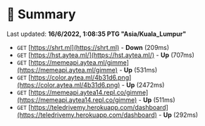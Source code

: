 # 📖 Summary
Last updated: **16/6/2022, 1:08:35 PTG "Asia/Kuala_Lumpur"**

- `GET` [https://shrt.ml](https://shrt.ml) - **Down** (209ms)
- `GET` [https://hst.aytea.ml/](https://hst.aytea.ml/) - **Up** (707ms)
- `GET` [https://memeapi.aytea.ml/gimme](https://memeapi.aytea.ml/gimme) - **Up** (531ms)
- `GET` [https://color.aytea.ml/4b31d6.png](https://color.aytea.ml/4b31d6.png) - **Up** (2472ms)
- `GET` [https://memeapi.aytea14.repl.co/gimme](https://memeapi.aytea14.repl.co/gimme) - **Up** (511ms)
- `GET` [https://teledrivemy.herokuapp.com/dashboard](https://teledrivemy.herokuapp.com/dashboard) - **Up** (292ms)
